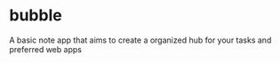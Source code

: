 # bubble
A basic note app that aims to create a organized hub for your tasks and preferred web apps
